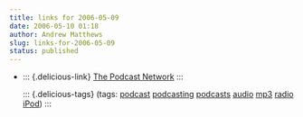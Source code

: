 ```yaml
---
title: links for 2006-05-09
date: 2006-05-10 01:18
author: Andrew Matthews
slug: links-for-2006-05-09
status: published
---
```


-   ::: {.delicious-link}
    [The Podcast Network](http://www.thepodcastnetwork.com/)
    :::

    ::: {.delicious-tags}
    (tags: [podcast](http://del.icio.us/aabs/podcast) [podcasting](http://del.icio.us/aabs/podcasting) [podcasts](http://del.icio.us/aabs/podcasts) [audio](http://del.icio.us/aabs/audio) [mp3](http://del.icio.us/aabs/mp3) [radio](http://del.icio.us/aabs/radio) [iPod](http://del.icio.us/aabs/iPod))
    :::

